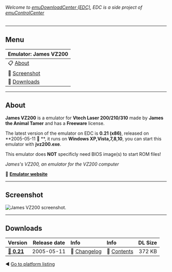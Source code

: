 ###### Welcome to [emuDownloadCenter (EDC)](https://github.com/PhoenixInteractiveNL/emuDownloadCenter/wiki/), EDC is a side project of [emuControlCenter](https://github.com/PhoenixInteractiveNL/emuControlCenter/wiki/)
***
## Menu
| **Emulator: James VZ200** |
|:---------|
| :clipboard: [About](#about) |
| :sunrise: [Screenshot](#screenshot) |
| :floppy_disk: [Downloads](#downloads) |
***
## About
**James VZ200** is a emulator for **Vtech Laser 200/210/310** made by **James the Animal Tamer** and has a **Freeware** license.

The latest version of the emulator on EDC is **0.21 (x86)**, released on **2005-05-11 :triangular_flag_on_post: **, it runs on **Windows XP,Vista,7,8,10**, you can start this emulator with **jvz200.exe**.

This emulator does **NOT** specificly need BIOS image(s) to start ROM files!

_James's VZ200, an emulator for the VZ200 computer_

:link: [**Emulator website**](http://www.lchr.org/a/18/2t/)
***
## Screenshot
![](https://raw.githubusercontent.com/PhoenixInteractiveNL/emuDownloadCenter/master/hooks/jvz200/screen.jpg "James VZ200 screenshot.")
***
## Downloads
| Version  | Release date  | Info       | Info       | DL Size    |
|:---------|:-------------:|:-----------|:-----------|-----------:|
| [:floppy_disk: **0.21**](https://github.com/PhoenixInteractiveNL/edc-repo0002/raw/master/jvz200/0.21.7z) | 2005-05-11 | :page_facing_up: [Changelog](https://github.com/PhoenixInteractiveNL/edc-repo0002/blob/master/jvz200/0.21_changelog.txt) | :mag_right: [Contents](https://github.com/PhoenixInteractiveNL/edc-repo0002/blob/master/jvz200/0.21_contents.txt) | 372 KB |

:arrow_backward: [Go to platform listing](https://github.com/PhoenixInteractiveNL/emuDownloadCenter/wiki/EDC-Platform-List)
